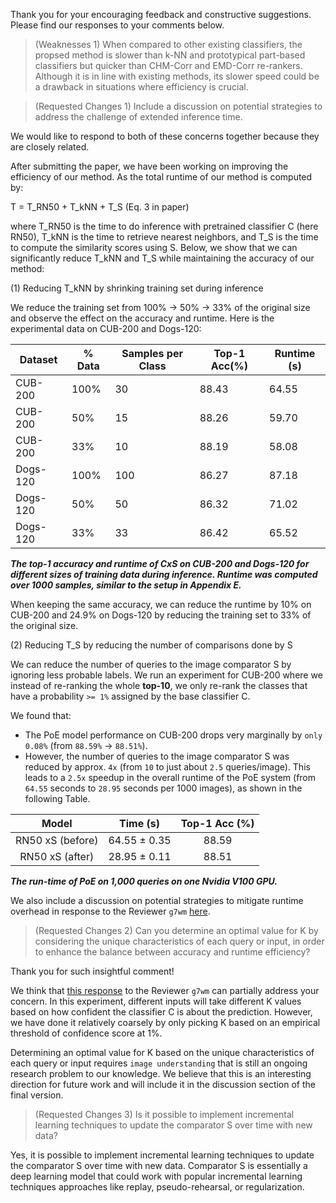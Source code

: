 Thank you for your encouraging feedback and constructive suggestions. Please find our responses to your comments below.

> (Weaknesses 1) When compared to other existing classifiers, the propsed method is slower than k-NN and prototypical part-based classifiers but quicker than CHM-Corr and EMD-Corr re-rankers. Although it is in line with existing methods, its slower speed could be a drawback in situations where efficiency is crucial.

> (Requested Changes 1) Include a discussion on potential strategies to address the challenge of extended inference time.

We would like to respond to both of these concerns together because they are closely related.

After submitting the paper, we have been working on improving the efficiency of our method.
As the total runtime of our method is computed by: 

T = T_RN50 + T_kNN + T_S (Eq. 3 in paper)

where T_RN50 is the time to do inference with pretrained classifier C (here RN50), T_kNN is the time to retrieve nearest neighbors, and T_S is the time to compute the similarity scores using S.
Below, we show that we can significantly reduce T_kNN and T_S while maintaining the accuracy of our method:

(1) Reducing T_kNN by shrinking training set during inference

We reduce the training set from 100% → 50% → 33% of the original size and observe the effect on the accuracy and runtime.
Here is the experimental data on CUB-200 and Dogs-120:

| Dataset   | % Data | Samples per Class | Top-1 Acc(%) | Runtime (s) |
|-----------|--------|-------------------|--------------|-------------|
| CUB-200   | 100%   | 30                | 88.43        | 64.55       |
| CUB-200   | 50%    | 15                | 88.26        | 59.70       |
| CUB-200   | 33%    | 10                | 88.19        | 58.08       |
| Dogs-120  | 100%   | 100               | 86.27        | 87.18       | 
| Dogs-120  | 50%    | 50                | 86.32        | 71.02       |
| Dogs-120  | 33%    | 33                | 86.42        | 65.52       |
**_The top-1 accuracy and runtime of CxS on CUB-200 and Dogs-120 for different sizes of training data during inference. Runtime was computed over 1000 samples, similar to the setup in Appendix E._**

When keeping the same accuracy, we can reduce the runtime by 10% on CUB-200 and 24.9% on Dogs-120 by reducing the training set to 33% of the original size.

(2) Reducing T_S by reducing the number of comparisons done by S 

We can reduce the number of queries to the image comparator S by ignoring less probable labels.
We run an experiment for CUB-200 where we instead of re-ranking the whole **top-10**, we only re-rank the classes that have a probability `>= 1%` assigned by the base classifier C.

We found that:
- The PoE model performance on CUB-200 drops very marginally by `only 0.08%` (from `88.59%` → `88.51%`).
- However, the number of queries to the image comparator S was reduced by approx. `4x` (from `10` to just about `2.5` queries/image).
This leads to a `2.5x` speedup in the overall runtime of the PoE system (from `64.55` seconds to `28.95` seconds per 1000 images), as shown in the following Table.

|                Model                |   Time (s)   | Top-1 Acc (%) |
|:-----------------------------------:|:------------:|:-------------:|
|RN50 xS (before)                     | 64.55 ± 0.35 |     88.59     |
|           RN50 xS (after)           | 28.95 ± 0.11 |     88.51     |

**_The run-time of PoE on 1,000 queries on one Nvidia V100 GPU._**

We also include a discussion on potential strategies to mitigate runtime overhead in response to the Reviewer `g7wm` [here](https://openreview.net/forum?id=OcFjqiJ98b&noteId=XuB3bY6d9q).

> (Requested Changes 2) Can you determine an optimal value for K by considering the unique characteristics of each query or input, in order to enhance the balance between accuracy and runtime efficiency?

Thank you for such insightful comment!

We think that [this response](https://openreview.net/forum?id=OcFjqiJ98b&noteId=XuB3bY6d9q) to the Reviewer `g7wm` can partially address your concern.
In this experiment, different inputs will take different K values based on how confident the classifier C is about the prediction.
However, we have done it relatively coarsely by only picking K based on an empirical threshold of confidence score at 1%.

Determining an optimal value for K based on the unique characteristics of each query or input requires `image understanding` that is still an ongoing research problem to our knowledge.
We believe that this is an interesting direction for future work and will include it in the discussion section of the final version.

> (Requested Changes 3) Is it possible to implement incremental learning techniques to update the comparator S over time with new data?

Yes, it is possible to implement incremental learning techniques to update the comparator S over time with new data.
Comparator S is essentially a deep learning model that could work with popular incremental learning techniques approaches like replay, pseudo-rehearsal, or regularization.